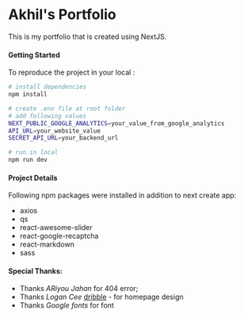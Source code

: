 # Akhil's Portfolio

This is my portfolio that is created using NextJS.


#### Getting Started
To reproduce the project in your local :
```bash
# install dependencies
npm install

# create .env file at root folder
# add following values
NEXT_PUBLIC_GOOGLE_ANALYTICS=your_value_from_google_analytics
API_URL=your_website_value
SECRET_API_URL=your_backend_url

# run in local
npm run dev

```


#### Project Details
Following npm packages were installed in addition to next create app:
- axios
- qs
- react-awesome-slider
- react-google-recaptcha
- react-markdown
- sass

#### Special Thanks:
- Thanks *ARiyou Jahan* for 404 error;
- Thanks *Logan Cee* [dribble](https://dribbble.com/shots/11276631/attachments/2884962?mode=media) - for homepage design
- Thanks *Google fonts* for font